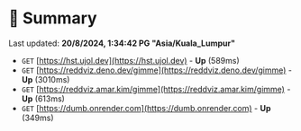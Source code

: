 # 📖 Summary
Last updated: **20/8/2024, 1:34:42 PG "Asia/Kuala_Lumpur"**

- `GET` [https://hst.ujol.dev](https://hst.ujol.dev) - **Up** (589ms)
- `GET` [https://reddviz.deno.dev/gimme](https://reddviz.deno.dev/gimme) - **Up** (3010ms)
- `GET` [https://reddviz.amar.kim/gimme](https://reddviz.amar.kim/gimme) - **Up** (613ms)
- `GET` [https://dumb.onrender.com](https://dumb.onrender.com) - **Up** (349ms)
